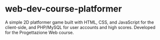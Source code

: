 # web-dev-course-platformer
A simple 2D platformer game built with HTML, CSS, and JavaScript for the client-side, and PHP/MySQL for user accounts and high scores. Developed for the Progettazione Web course.
